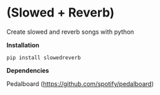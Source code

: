 # (Slowed + Reverb)
Create slowed and reverb songs with python

**Installation**
```
pip install slowedreverb
```
**Dependencies**

Pedalboard (https://github.com/spotify/pedalboard)
